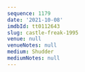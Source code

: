 ```yaml
---
sequence: 1179
date: '2021-10-08'
imdbId: tt0112643
slug: castle-freak-1995
venue: null
venueNotes: null
medium: Shudder
mediumNotes: null
---
```



